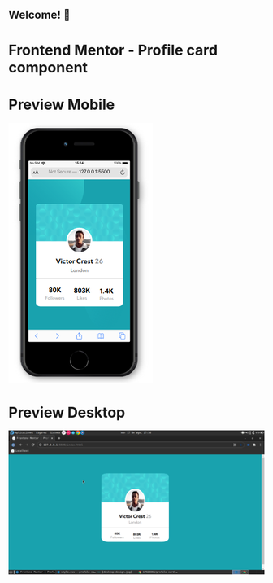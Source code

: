 ## Welcome! 👋

# Frontend Mentor - Profile card component
# Preview Mobile
![Design preview for the Profile card component coding challenge](./preview/preview.png)
# Preview Desktop
![Design preview for the Profile card component coding challenge](./preview/preview2.png)
